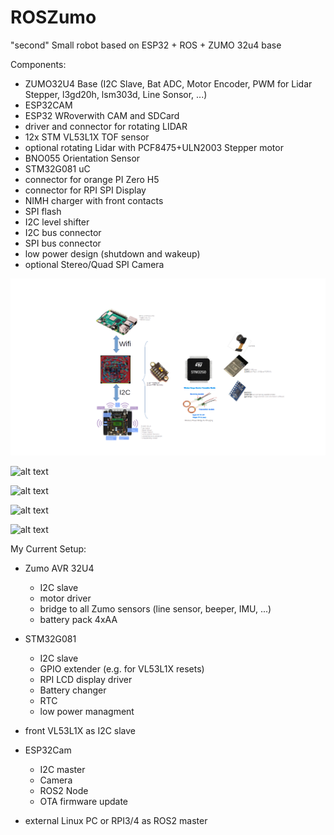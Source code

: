 # ROSZumo
"second" Small robot based on ESP32 + ROS + ZUMO 32u4 base


Components:
* ZUMO32U4 Base (I2C Slave, Bat ADC, Motor Encoder, PWM for Lidar Stepper, l3gd20h, lsm303d, Line Sonsor, ...)
* ESP32CAM
* ESP32 WRoverwith CAM and SDCard
* driver and connector for rotating LIDAR
* 12x STM VL53L1X TOF sensor
* optional rotating Lidar with PCF8475+ULN2003 Stepper motor
* BNO055 Orientation Sensor
* STM32G081 uC
* connector for orange PI Zero H5
* connector for RPI SPI Display
* NIMH charger with front contacts
* SPI flash
* I2C level shifter
* I2C bus connector
* SPI bus connector
* low power design (shutdown and wakeup)
* optional Stereo/Quad SPI Camera

![alt text](hw/architecure_01.png)

![alt text](images/zumoros_01.jpg)

![alt text](images/zumoros_02.jpg)

![alt text](images/zumoros_03.jpg)

![alt text](images/zumoros_04.jpg)

My Current Setup:
* Zumo AVR 32U4 
  * I2C slave
  * motor driver
  * bridge to all Zumo sensors (line sensor, beeper, IMU, ...)
  * battery pack 4xAA
  
* STM32G081
  * I2C slave
  * GPIO extender (e.g. for VL53L1X resets)
  * RPI LCD display driver
  * Battery changer
  * RTC
  * low power managment
  
* front VL53L1X as I2C slave

* ESP32Cam
  * I2C master
  * Camera
  * ROS2 Node
  * OTA firmware update
  
* external Linux PC or RPI3/4 as ROS2 master

  
